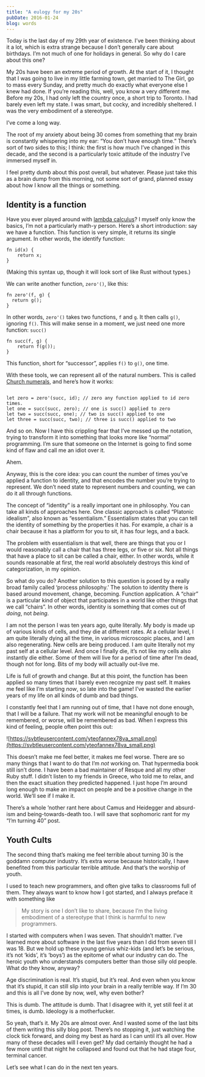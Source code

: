 ```yaml
---
title: "A eulogy for my 20s"
pubDate: 2016-01-24
blog: words
---
```


Today is the last day of my 29th year of existence. I’ve been thinking about it a lot, which is extra strange because I don’t generally care about birthdays. I’m not much of one for holidays in general. So why do I care about this one?

My 20s have been an extreme period of growth. At the start of it, I thought that I was going to live in my little farming town, get married to The Girl, go to mass every Sunday, and pretty much do exactly what everyone else I knew had done. If you’re reading this, well, you know a very different me. Before my 20s, I had only left the country once, a short trip to Toronto. I had barely even left my state. I was smart, but cocky, and incredibly sheltered. I was the very embodiment of a stereotype.

I’ve come a long way.

The root of my anxiety about being 30 comes from something that my brain is constantly whispering into my ear: “You don’t have enough time.” There’s sort of two sides to this; I think: the first is how much I’ve changed in this decade, and the second is a particularly toxic attitude of the industry I’ve immersed myself in.

I feel pretty dumb about this post overall, but whatever. Please just take this as a brain dump from this morning, not some sort of grand, planned essay about how I know all the things or something.

## Identity is a function

Have you ever played around with [lambda calculus](http://www.utdallas.edu/~gupta/courses/apl/lambda.pdf)? I myself only know the basics, I’m not a particularly math-y person. Here’s a short introduction: say we have a function. This function is very simple, it returns its single argument. In other words, the identify function:

```
fn id(x) {
    return x;
}
```

(Making this syntax up, though it will look sort of like Rust without types.)

We can write another function, `zero'()`, like this:

```
fn zero'(f, g) {
  return g();
}
```

In other words, `zero'()` takes two functions, `f` and `g`. It then calls `g()`, ignoring `f()`. This will make sense in a moment, we just need one more function: `succ()`

```
fn succ(f, g) {
    return f(g());
}
```

This function, short for “successor”, applies `f()` to `g()`, one time.

With these tools, we can represent all of the natural numbers. This is called [Church numerals](https://en.wikipedia.org/wiki/Church_encoding#Church_numerals), and here’s how it works:

```

let zero = zero'(succ, id); // zero any function applied to id zero times.
let one = succ(succ, zero); // one is succ() applied to zero
let two = succ(succ, one); // two is succ() applied to one
let three = succ(succ, two); // three is succ() applied to two
```

And so on. Now I have this crippling fear that I’ve messed up the notation, trying to transform it into something that looks more like “normal” programming. I’m sure that someone on the Internet is going to find some kind of flaw and call me an idiot over it.

Ahem.

Anyway, this is the core idea: you can count the number of times you’ve applied a function to identity, and that encodes the number you’re trying to represent. We don’t need state to represent numbers and counting, we can do it all through functions.

The concept of “identity” is a really important one in philosophy. You can take all kinds of approaches here. One classic approach is called “Platonic idealism”, also known as “essentialism.” Essentialism states that you can tell the identity of something by the properties it has. For example, a chair is a chair because it has a platform for you to sit, it has four legs, and a back.

The problem with essentialism is that well, there are things that you or I would reasonably call a chair that has three legs, or five or six. Not all things that have a place to sit can be called a chair, either. In other words, while it sounds reasonable at first, the real world absolutely destroys this kind of categorization, in my opinion.

So what do you do? Another solution to this question is posed by a really broad family called ‘process philosophy.’ The solution to identity there is based around movement, change, becoming. Function application. A “chair” is a particular kind of object that participates in a world like other things that we call “chairs”. In other words, identity is something that comes out of *doing*, not *being*.

I am not the person I was ten years ago, quite literally. My body is made up of various kinds of cells, and they die at different rates. At a cellular level, I am quite literally dying all the time, in various microscopic places, and I am also regenerating. New cells are being produced. I am quite literally not my past self at a cellular level. And once I finally die, it’s not like my cells also instantly die either. Some of them will live for a period of time after I’m dead, though not for long. Bits of my body will actually out-live me.

Life is full of growth and change. But at this point, the function has been applied so many times that I barely even recognize my past self. It makes me feel like I’m starting *now*, so late into the game! I’ve wasted the earlier years of my life on all kinds of dumb and bad things.

I constantly feel that I am running out of time, that I have not done enough, that I will be a failure. That my work will not be meaningful enough to be remembered, or worse, will be remembered as bad. When I express this kind of feeling, people often point this out:

![https://svbtleusercontent.com/yteofannex78va_small.png](https://svbtleusercontent.com/yteofannex78va_small.png)

This doesn’t make me feel better, it makes me feel worse. There are so many things that I want to do that I’m *not* working on. That hypermedia book still isn’t done. I have been a bad maintainer of Resque and all my other Ruby stuff. I didn’t listen to my friends in Greece, who told me to relax, and then the exact situation they predicted happened. I just hope I’m around long enough to make an impact on people and be a positive change in the world. We’ll see if I make it.

There’s a whole ’nother rant here about Camus and Heidegger and absurd-ism and being-towards-death too. I will save that sophomoric rant for my “I’m turning 40” post.

## Youth Cults

The second thing that’s making me feel terrible about turning 30 is the goddamn computer industry. It’s extra worse because historically, I have benefited from this particular terrible attitude. And that’s the worship of youth.

I used to teach new programmers, and often give talks to classrooms full of them. They always want to know how I got started, and I always preface it with something like

> My story is one I don’t like to share, because I’m the living embodiment of a stereotype that I think is harmful to new programmers.
> 

I started with computers when I was seven. That shouldn’t matter. I’ve learned more about software in the last five years than I did from seven till I was 18. But we hold up these young genius whiz-kids (and let’s be serious, it’s not ‘kids’, it’s ‘boys’) as the epitome of what our industry can do. The heroic youth who understands computers better than those silly old people. What do they know, anyway?

Age discrimination is real. It’s stupid, but it’s real. And even when you know that it’s stupid, it can still slip into your brain in a really terrible way. If I’m 30 and this is all I’ve done by now, well, why even bother?

This is dumb. The attitude is dumb. That I disagree with it, yet still feel it at times, is dumb. Ideology is a motherfucker.

So yeah, that’s it. My 20s are almost over. And I wasted some of the last bits of them writing this silly blog post. There’s no stopping it, just watching the clock tick forward, and doing my best as hard as I can until it’s all over. How many of these decades will I even get? My dad certainly thought he had a few more until that night he collapsed and found out that he had stage four, terminal cancer.

Let’s see what I can do in the next ten years.
